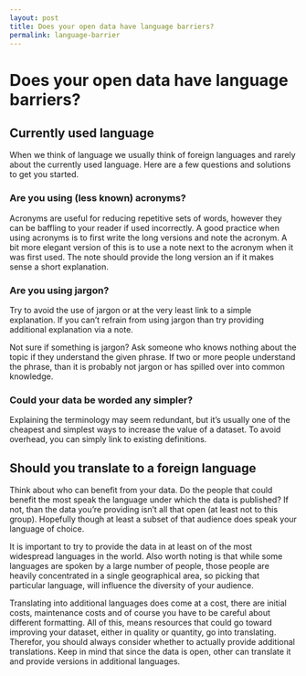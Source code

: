 ```yaml
---
layout: post
title: Does your open data have language barriers?
permalink: language-barrier
---
```


# Does your open data have language barriers?

## Currently used language

When we think of language we usually think of foreign languages and rarely about the currently used language. Here are a few questions and solutions to get you started.

### Are you using (less known) acronyms?
Acronyms are useful for reducing repetitive sets of words, however they can be baffling to your reader if used incorrectly. A good practice when using acronyms is to first write the long versions and note the acronym. 
A bit more elegant version of this is to use a note next to the acronym when it was first used. The note should provide the long version an if it makes sense a short explanation.

### Are you using jargon?
Try to avoid the use of jargon or at the very least link to a simple explanation. If you can’t refrain from using jargon than try providing additional explanation via a note.

Not sure if something is jargon? Ask someone who knows nothing about the topic if they understand the given phrase. If two or more people understand the phrase, than it is probably not jargon or has spilled over into common knowledge.

### Could your data be worded any simpler?
Explaining the terminology may seem redundant, but it’s usually one of the cheapest and simplest ways to increase the value of a dataset. To avoid overhead, you can simply link to existing definitions.

## Should you translate to a foreign language
Think about who can benefit from your data. Do the people that could benefit the most speak the language under which the data is published? If not, than the data you’re providing isn’t all that open (at least not to this group). Hopefully though at least a subset of that audience does speak your language of choice. 

It is important to try to provide the data in at least on of the most widespread languages in the world. Also worth noting is that while some languages are spoken by a large number of people, those people are heavily concentrated in a single geographical area, so picking that particular language, will influence the diversity of your audience.

Translating into additional languages does come at a cost, there are initial costs, maintenance costs and of course you have to be careful about different formatting. All of this, means resources that could go toward improving your dataset, either in quality or quantity, go into translating. Therefor, you should always consider whether to actually provide additional translations. Keep in mind that since the data is open, other can translate it and provide versions in additional languages.